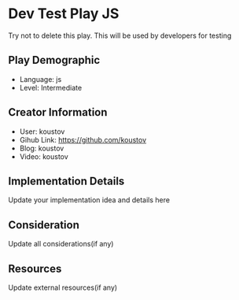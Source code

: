 # Dev Test Play JS

Try not to delete this play. This will be used by developers for testing

## Play Demographic

- Language: js
- Level: Intermediate

## Creator Information

- User: koustov
- Gihub Link: https://github.com/koustov
- Blog: koustov
- Video: koustov

## Implementation Details

Update your implementation idea and details here

## Consideration

Update all considerations(if any)

## Resources

Update external resources(if any)
